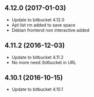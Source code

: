 
## 4.12.0 (2017-01-03)
- Update to bitbucket 4.12.0
- Apt list rm added to save space
- Debian frontend non interactive added

## 4.11.2 (2016-12-03)
- Update to bitbucket 4.11.2
- No more need /bitbucket in URL

## 4.10.1 (2016-10-15)
- Update to bitbucket 4.10.1

